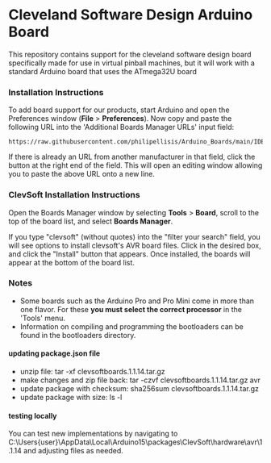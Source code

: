 # Cleveland Software Design Arduino Board

This repository contains support for the cleveland software design board specifically made for use in virtual pinball machines, but it will work with a standard Arduino board that uses the ATmega32U board

### Installation Instructions

To add board support for our products, start Arduino and open the Preferences window (**File** > **Preferences**). Now copy and paste the following URL into the 'Additional Boards Manager URLs' input field:

	https://raw.githubusercontent.com/philipellisis/Arduino_Boards/main/IDE_Board_Manager/package_clevsoft_index.json


If there is already an URL from another manufacturer in that field, click the button at the right end of the field. This will open an editing window allowing you to paste the above URL onto a new line.

### ClevSoft Installation Instructions

Open the Boards Manager window by selecting **Tools** > **Board**, scroll to the top of the board list, and select **Boards Manager**.


If you type "clevsoft" (without quotes) into the "filter your search" field, you will see options to install clevsoft's AVR board files. Click in the desired box, and click the "Install" button that appears. Once installed, the boards will appear at the bottom of the board list.


### Notes

* Some boards such as the Arduino Pro and Pro Mini come in more than one flavor.  For these **you must select the correct processor** in the 'Tools' menu.
* Information on compiling and programming the bootloaders can be found in the bootloaders directory.

#### updating package.json file
 - unzip file: tar -xf clevsoftboards.1.1.14.tar.gz
 - make changes and zip file back: tar -czvf clevsoftboards.1.1.14.tar.gz avr
 - update package with checksum: sha256sum clevsoftboards.1.1.14.tar.gz
 - update package with size: ls -l

#### testing locally

You can test new implementations by navigating to C:\Users\{user}\AppData\Local\Arduino15\packages\ClevSoft\hardware\avr\1.1.14 and adjusting files as needed.
